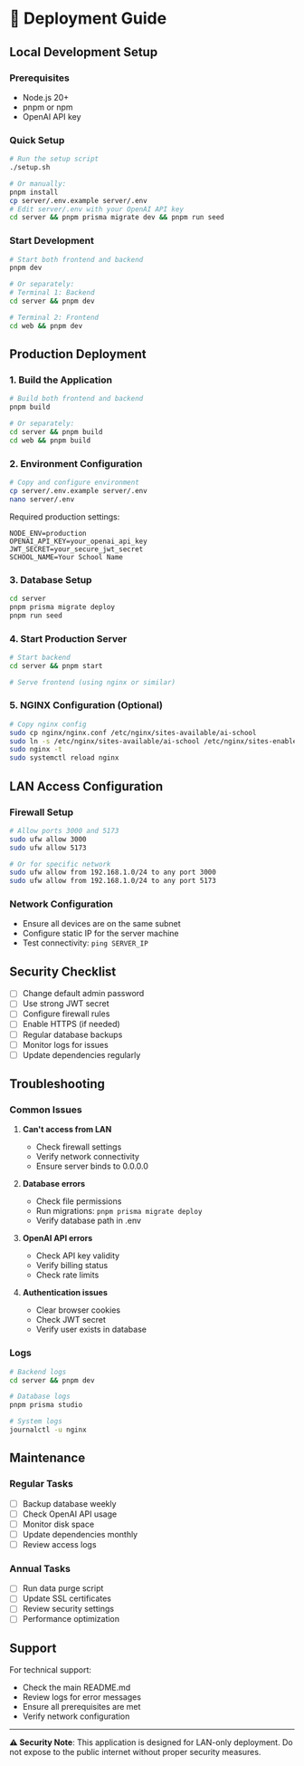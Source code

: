 # 🚀 Deployment Guide

## Local Development Setup

### Prerequisites
- Node.js 20+
- pnpm or npm
- OpenAI API key

### Quick Setup
```bash
# Run the setup script
./setup.sh

# Or manually:
pnpm install
cp server/.env.example server/.env
# Edit server/.env with your OpenAI API key
cd server && pnpm prisma migrate dev && pnpm run seed
```

### Start Development
```bash
# Start both frontend and backend
pnpm dev

# Or separately:
# Terminal 1: Backend
cd server && pnpm dev

# Terminal 2: Frontend  
cd web && pnpm dev
```

## Production Deployment

### 1. Build the Application
```bash
# Build both frontend and backend
pnpm build

# Or separately:
cd server && pnpm build
cd web && pnpm build
```

### 2. Environment Configuration
```bash
# Copy and configure environment
cp server/.env.example server/.env
nano server/.env
```

Required production settings:
```env
NODE_ENV=production
OPENAI_API_KEY=your_openai_api_key
JWT_SECRET=your_secure_jwt_secret
SCHOOL_NAME=Your School Name
```

### 3. Database Setup
```bash
cd server
pnpm prisma migrate deploy
pnpm run seed
```

### 4. Start Production Server
```bash
# Start backend
cd server && pnpm start

# Serve frontend (using nginx or similar)
```

### 5. NGINX Configuration (Optional)
```bash
# Copy nginx config
sudo cp nginx/nginx.conf /etc/nginx/sites-available/ai-school
sudo ln -s /etc/nginx/sites-available/ai-school /etc/nginx/sites-enabled/
sudo nginx -t
sudo systemctl reload nginx
```

## LAN Access Configuration

### Firewall Setup
```bash
# Allow ports 3000 and 5173
sudo ufw allow 3000
sudo ufw allow 5173

# Or for specific network
sudo ufw allow from 192.168.1.0/24 to any port 3000
sudo ufw allow from 192.168.1.0/24 to any port 5173
```

### Network Configuration
- Ensure all devices are on the same subnet
- Configure static IP for the server machine
- Test connectivity: `ping SERVER_IP`

## Security Checklist

- [ ] Change default admin password
- [ ] Use strong JWT secret
- [ ] Configure firewall rules
- [ ] Enable HTTPS (if needed)
- [ ] Regular database backups
- [ ] Monitor logs for issues
- [ ] Update dependencies regularly

## Troubleshooting

### Common Issues

1. **Can't access from LAN**
   - Check firewall settings
   - Verify network connectivity
   - Ensure server binds to 0.0.0.0

2. **Database errors**
   - Check file permissions
   - Run migrations: `pnpm prisma migrate deploy`
   - Verify database path in .env

3. **OpenAI API errors**
   - Check API key validity
   - Verify billing status
   - Check rate limits

4. **Authentication issues**
   - Clear browser cookies
   - Check JWT secret
   - Verify user exists in database

### Logs
```bash
# Backend logs
cd server && pnpm dev

# Database logs
pnpm prisma studio

# System logs
journalctl -u nginx
```

## Maintenance

### Regular Tasks
- [ ] Backup database weekly
- [ ] Check OpenAI API usage
- [ ] Monitor disk space
- [ ] Update dependencies monthly
- [ ] Review access logs

### Annual Tasks
- [ ] Run data purge script
- [ ] Update SSL certificates
- [ ] Review security settings
- [ ] Performance optimization

## Support

For technical support:
- Check the main README.md
- Review logs for error messages
- Ensure all prerequisites are met
- Verify network configuration

---

**⚠️ Security Note**: This application is designed for LAN-only deployment. Do not expose to the public internet without proper security measures.
